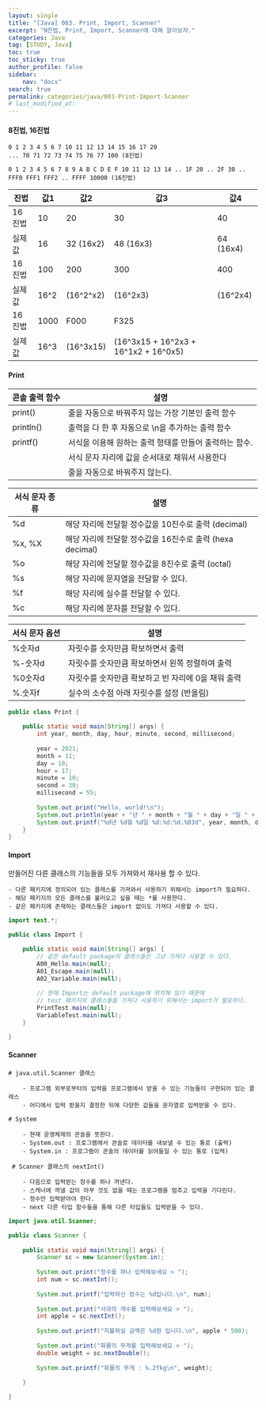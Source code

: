 ```yaml
---
layout:	single
title: "[Java] 003. Print, Import, Scanner"
excerpt: "N진법, Print, Import, Scanner에 대해 알아보자."
categories: Java
tag: [STUDY, Java]
toc: true
toc_sticky: true
author_profile: false
sidebar:
    nav: "docs"
search: true
permalink: categories/java/003-Print-Import-Scanner
# last_modified_at: 
---
```


#### 8진법, 16진법

```
0 1 2 3 4 5 6 7 10 11 12 13 14 15 16 17 20
... 70 71 72 73 74 75 76 77 100 (8진법)
                                                                              
0 1 2 3 4 5 6 7 8 9 A B C D E F 10 11 12 13 14 .. 1F 20 .. 2F 30 ..           
FFF0 FFF1 FFF2 .. FFFF 10000 (16진법)
```

| 진법   | 값1  | 값2       | 값3                                  | 값4       |
| ------ | ---- | --------- | ------------------------------------ | --------- |
| 16진법 | 10   | 20        | 30                                   | 40        |
| 실제값 | 16   | 32 (16x2) | 48 (16x3)                            | 64 (16x4) |
| 16진법 | 100  | 200       | 300                                  | 400       |
| 실제값 | 16^2 | (16^2^x2) | (16^2x3)                             | (16^2x4)  |
| 16진법 | 1000 | F000      | F325                                 |           |
| 실제값 | 16^3 | (16^3x15) | (16^3x15 + 16^2x3 + 16^1x2 + 16^0x5) |           |

#### Print

| 콘솔 출력 함수 | 설명                                                   |
| -------------- | ------------------------------------------------------ |
| print()        | 줄을 자동으로 바꿔주지 않는 가장 기본인 출력 함수      |
| println()      | 출력을 다 한 후 자동으로 \n을 추가하는 출력 함수       |
| printf()       | 서식을 이용해 원하는 출력 형태를 만들어 출력하는 함수. |
|                | 서식 문자 자리에 값을 순서대로 채워서 사용한다         |
|                | 줄을 자동으로 바꿔주지 않는다.                         |

| 서식 문자 종류 | 설명                                                     |
| -------------- | -------------------------------------------------------- |
| %d             | 해당 자리에 전달할 정수값을 10진수로 출력 (decimal)      |
| %x, %X         | 해당 자리에 전달할 정수값을 16진수로 출력 (hexa decimal) |
| %o             | 해당 자리에 전달할 정수값을 8진수로 출력 (octal)         |
| %s             | 해당 자리에 문자열을 전달할 수 있다.                     |
| %f             | 해당 자리에 실수를 전달할 수 있다.                       |
| %c             | 해당 자리에 문자를 전달할 수 있다.                       |

| 서식 문자 옵션 | 설명                                               |
| -------------- | -------------------------------------------------- |
| %숫자d         | 자릿수를 숫자만큼 확보하면서 출력                  |
| %-숫자d        | 자릿수를 숫자만큼 확보하면서 왼쪽 정렬하여 출력    |
| %0숫자d        | 자릿수를 숫자만큼 확보하고 빈 자리에 0을 채워 출력 |
| %.숫자f        | 실수의 소수점 아래 자릿수를 설정 (반올림)          |


```java
public class Print {
    
    public static void main(String[] args) {
        int year, month, day, hour, minute, second, millisecond;
        
        year = 2021;
        month = 11;
        day = 10;
        hour = 17;
        minute = 10;
        second = 30;
        millisecond = 55;
        
        System.out.print("Hello, world!\n");
        System.out.println(year + "년 " + month + "월 " + day + "일 " + hour + ":" + minute + ":" + second + "." + millisecond);
        System.out.printf("%d년 %d월 %d일 %d:%d:%d.%03d", year, month, day, hour, minute, second, millisecond);
    }
}
```



#### Import

만들어진 다른 클래스의 기능들을 모두 가져와서 재사용 할 수 있다.  

	- 다른 패키지에 정의되어 있는 클래스를 가져와서 사용하기 위해서는 import가 필요하다.      
	- 해당 패키지의 모든 클래스를 불러오고 싶을 때는 *를 사용한다.                    
	- 같은 패키지에 존재하는 클래스들은 import 없이도 가져다 사용할 수 있다. 

``` java
import test.*;

public class Import {

	public static void main(String[] args) {
		// 같은 default package의 클래스들은 그냥 가져다 사용할 수 있다.
		A00_Hello.main(null);
		A01_Escape.main(null);
		A02_Variable.main(null);
		
		// 현재 Import는 default package에 위치해 있기 때문에
		// test 패키지의 클래스들을 가져다 사용하기 위해서는 import가 필요하다.
		PrintTest.main(null);
		VariableTest.main(null);
	}

}
```

#### Scanner

```
# java.util.Scanner 클래스                                         
                                                                
	- 프로그램 외부로부터의 입력을 프로그램에서 받을 수 있는 기능들이 구현되어 있는 클래스              
	- 어디에서 입력 받을지 결정한 뒤에 다양한 값들을 문자열로 입력받을 수 있다.                   
                                                                
# System                                                        
                                                                
	- 현재 운영체제의 콘솔을 뜻한다.                                            
	- System.out : 프로그램에서 콘솔로 데이터를 내보낼 수 있는 통로 (출력)                
	- System.in : 프로그램이 콘솔의 데이터를 읽어들일 수 있는 통로 (입력)               
        
 # Scanner 클래스의 nextInt()                             
                                                     
	- 다음으로 입력받는 정수를 하나 꺼낸다.                             
	- 스캐너에 꺼낼 값이 아무 것도 없을 때는 프로그램을 멈추고 입력을 기다린다.        
	- 정수만 입력받아야 한다.                                     
	- next 다른 타입 함수들을 통해 다른 타입들도 입력받을 수 있다.  
```

```java
import java.util.Scanner;

public class Scanner {
	
	public static void main(String[] args) {
		Scanner sc = new Scanner(System.in);
		
		System.out.print("정수를 하나 입력해보세요 > ");
		int num = sc.nextInt();
		
		System.out.printf("입력하신 정수는 %d입니다.\n", num);
		
		System.out.print("사과의 개수를 입력해보세요 > ");
		int apple = sc.nextInt();
		
		System.out.printf("지불하실 금액은 %d원 입니다.\n", apple * 500);
		
		System.out.print("화물의 무게를 입력해보세요 > ");
		double weight = sc.nextDouble();
		
		System.out.printf("화물의 무게 : %.2fkg\n", weight);
		
	}

}

```

